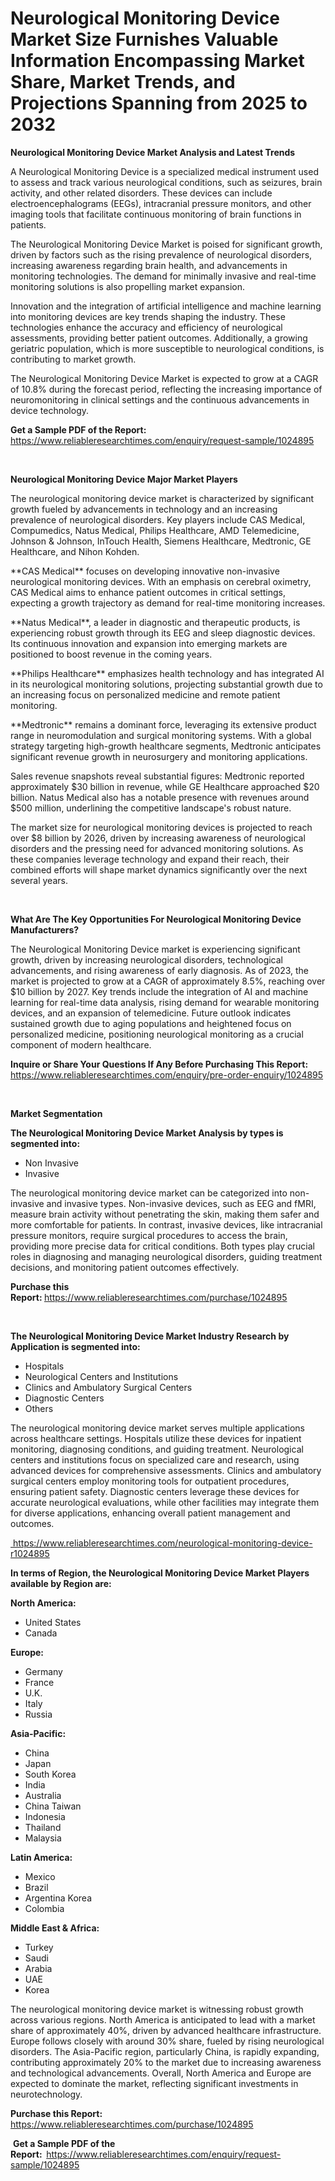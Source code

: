 <p><h1>Neurological Monitoring Device Market Size Furnishes Valuable Information Encompassing Market Share, Market Trends, and Projections Spanning from 2025 to 2032</h1></p><p><strong>Neurological Monitoring Device Market Analysis and Latest Trends</strong></p>
<p><p>A Neurological Monitoring Device is a specialized medical instrument used to assess and track various neurological conditions, such as seizures, brain activity, and other related disorders. These devices can include electroencephalograms (EEGs), intracranial pressure monitors, and other imaging tools that facilitate continuous monitoring of brain functions in patients.</p><p>The Neurological Monitoring Device Market is poised for significant growth, driven by factors such as the rising prevalence of neurological disorders, increasing awareness regarding brain health, and advancements in monitoring technologies. The demand for minimally invasive and real-time monitoring solutions is also propelling market expansion. </p><p>Innovation and the integration of artificial intelligence and machine learning into monitoring devices are key trends shaping the industry. These technologies enhance the accuracy and efficiency of neurological assessments, providing better patient outcomes. Additionally, a growing geriatric population, which is more susceptible to neurological conditions, is contributing to market growth. </p><p>The Neurological Monitoring Device Market is expected to grow at a CAGR of 10.8% during the forecast period, reflecting the increasing importance of neuromonitoring in clinical settings and the continuous advancements in device technology.</p></p>
<p><strong>Get a Sample PDF of the Report:&nbsp;</strong> <a href="https://www.reliableresearchtimes.com/enquiry/request-sample/1024895?utm_campaign=3505&utm_medium=2&utm_source=Github&utm_content=ia&utm_term=18042025&utm_id=neurological-monitoring-device">https://www.reliableresearchtimes.com/enquiry/request-sample/1024895</a></p>
<p>&nbsp;</p>
<p><strong>Neurological Monitoring Device Major Market Players</strong></p>
<p><p>The neurological monitoring device market is characterized by significant growth fueled by advancements in technology and an increasing prevalence of neurological disorders. Key players include CAS Medical, Compumedics, Natus Medical, Philips Healthcare, AMD Telemedicine, Johnson & Johnson, InTouch Health, Siemens Healthcare, Medtronic, GE Healthcare, and Nihon Kohden. </p><p>**CAS Medical** focuses on developing innovative non-invasive neurological monitoring devices. With an emphasis on cerebral oximetry, CAS Medical aims to enhance patient outcomes in critical settings, expecting a growth trajectory as demand for real-time monitoring increases.</p><p>**Natus Medical**, a leader in diagnostic and therapeutic products, is experiencing robust growth through its EEG and sleep diagnostic devices. Its continuous innovation and expansion into emerging markets are positioned to boost revenue in the coming years.</p><p>**Philips Healthcare** emphasizes health technology and has integrated AI in its neurological monitoring solutions, projecting substantial growth due to an increasing focus on personalized medicine and remote patient monitoring.</p><p>**Medtronic** remains a dominant force, leveraging its extensive product range in neuromodulation and surgical monitoring systems. With a global strategy targeting high-growth healthcare segments, Medtronic anticipates significant revenue growth in neurosurgery and monitoring applications.</p><p>Sales revenue snapshots reveal substantial figures: Medtronic reported approximately $30 billion in revenue, while GE Healthcare approached $20 billion. Natus Medical also has a notable presence with revenues around $500 million, underlining the competitive landscape's robust nature.</p><p>The market size for neurological monitoring devices is projected to reach over $8 billion by 2026, driven by increasing awareness of neurological disorders and the pressing need for advanced monitoring solutions. As these companies leverage technology and expand their reach, their combined efforts will shape market dynamics significantly over the next several years.</p></p>
<p>&nbsp;</p>
<p><strong>What Are The Key Opportunities For Neurological Monitoring Device Manufacturers?</strong></p>
<p><p>The Neurological Monitoring Device market is experiencing significant growth, driven by increasing neurological disorders, technological advancements, and rising awareness of early diagnosis. As of 2023, the market is projected to grow at a CAGR of approximately 8.5%, reaching over $10 billion by 2027. Key trends include the integration of AI and machine learning for real-time data analysis, rising demand for wearable monitoring devices, and an expansion of telemedicine. Future outlook indicates sustained growth due to aging populations and heightened focus on personalized medicine, positioning neurological monitoring as a crucial component of modern healthcare.</p></p>
<p><strong>Inquire or Share Your Questions If Any Before Purchasing This Report:</strong> <a href="https://www.reliableresearchtimes.com/enquiry/pre-order-enquiry/1024895?utm_campaign=3505&utm_medium=2&utm_source=Github&utm_content=ia&utm_term=18042025&utm_id=neurological-monitoring-device">https://www.reliableresearchtimes.com/enquiry/pre-order-enquiry/1024895</a></p>
<p>&nbsp;</p>
<p><strong>Market Segmentation</strong></p>
<p><strong>The Neurological Monitoring Device Market Analysis by types is segmented into:</strong></p>
<p><ul><li>Non Invasive</li><li>Invasive</li></ul></p>
<p><p>The neurological monitoring device market can be categorized into non-invasive and invasive types. Non-invasive devices, such as EEG and fMRI, measure brain activity without penetrating the skin, making them safer and more comfortable for patients. In contrast, invasive devices, like intracranial pressure monitors, require surgical procedures to access the brain, providing more precise data for critical conditions. Both types play crucial roles in diagnosing and managing neurological disorders, guiding treatment decisions, and monitoring patient outcomes effectively.</p></p>
<p><strong>Purchase this Report:&nbsp;</strong><a href="https://www.reliableresearchtimes.com/purchase/1024895?utm_campaign=3505&utm_medium=2&utm_source=Github&utm_content=ia&utm_term=18042025&utm_id=neurological-monitoring-device">https://www.reliableresearchtimes.com/purchase/1024895</a></p>
<p>&nbsp;</p>
<p><strong>The Neurological Monitoring Device Market Industry Research by Application is segmented into:</strong></p>
<p><ul><li>Hospitals</li><li>Neurological Centers and Institutions</li><li>Clinics and Ambulatory Surgical Centers</li><li>Diagnostic Centers</li><li>Others</li></ul></p>
<p><p>The neurological monitoring device market serves multiple applications across healthcare settings. Hospitals utilize these devices for inpatient monitoring, diagnosing conditions, and guiding treatment. Neurological centers and institutions focus on specialized care and research, using advanced devices for comprehensive assessments. Clinics and ambulatory surgical centers employ monitoring tools for outpatient procedures, ensuring patient safety. Diagnostic centers leverage these devices for accurate neurological evaluations, while other facilities may integrate them for diverse applications, enhancing overall patient management and outcomes.</p></p>
<p><a href="https://www.reliableresearchtimes.com/neurological-monitoring-device-r1024895?utm_campaign=3505&utm_medium=2&utm_source=Github&utm_content=ia&utm_term=18042025&utm_id=neurological-monitoring-device">&nbsp;https://www.reliableresearchtimes.com/neurological-monitoring-device-r1024895</a></p>
<p><strong>In terms of Region, the Neurological Monitoring Device Market Players available by Region are:</strong></p>
<p>
    <p> <strong> North America: </strong>
        <ul>
            <li>United States</li>
            <li>Canada</li>
        </ul>
        </p> 
    <p> <strong> Europe: </strong>
        <ul>
            <li>Germany</li>
            <li>France</li>
            <li>U.K.</li>
            <li>Italy</li>
            <li>Russia</li>
        </ul>
        </p> 
    <p> <strong> Asia-Pacific: </strong>
        <ul>
            <li>China</li>
            <li>Japan</li>
            <li>South Korea</li>
            <li>India</li>
            <li>Australia</li>
            <li>China Taiwan</li>
            <li>Indonesia</li>
            <li>Thailand</li>
            <li>Malaysia</li>
        </ul>
        </p> 
    <p> <strong> Latin America: </strong>
        <ul>
            <li>Mexico</li>
            <li>Brazil</li>
            <li>Argentina Korea</li>
            <li>Colombia</li>
        </ul>
        </p> 
    <p> <strong> Middle East & Africa: </strong>
        <ul>
            <li>Turkey</li>
            <li>Saudi</li>
            <li>Arabia</li>
            <li>UAE</li>
            <li>Korea</li>
        </ul>
    </p>
    </p>
<p><p>The neurological monitoring device market is witnessing robust growth across various regions. North America is anticipated to lead with a market share of approximately 40%, driven by advanced healthcare infrastructure. Europe follows closely with around 30% share, fueled by rising neurological disorders. The Asia-Pacific region, particularly China, is rapidly expanding, contributing approximately 20% to the market due to increasing awareness and technological advancements. Overall, North America and Europe are expected to dominate the market, reflecting significant investments in neurotechnology.</p></p>
<p><strong>Purchase this Report: </strong><a href="https://www.reliableresearchtimes.com/purchase/1024895?utm_campaign=3505&utm_medium=2&utm_source=Github&utm_content=ia&utm_term=18042025&utm_id=neurological-monitoring-device">https://www.reliableresearchtimes.com/purchase/1024895</a></p>
<p>&nbsp;<strong>Get a Sample PDF of the Report:&nbsp;&nbsp;</strong><a href="https://www.reliableresearchtimes.com/enquiry/request-sample/1024895?utm_campaign=3505&utm_medium=2&utm_source=Github&utm_content=ia&utm_term=18042025&utm_id=neurological-monitoring-device">https://www.reliableresearchtimes.com/enquiry/request-sample/1024895</a></p>
<p><strong></strong></p>
<p><p></p><p></p><p></p></p>